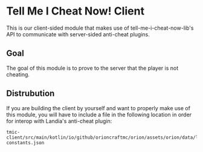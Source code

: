 # Tell Me I Cheat Now! Client

This is our client-sided module that makes use of tell-me-i-cheat-now-lib's API to communicate with server-sided
anti-cheat plugins.

## Goal

The goal of this module is to prove to the server that the player is not cheating.

## Distrubution

If you are building the client by yourself and want to properly make use of this module, you will have to include a file
in the following location in order for interop with Landia's anti-cheat plugin:

```
tmic-client/src/main/kotlin/io/github/orioncraftmc/orion/assets/orion/data/landia-constants.json
```
